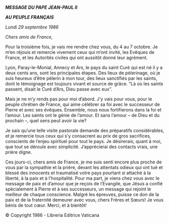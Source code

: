 ***MESSAGE DU PAPE JEAN-PAUL II***

***AU PEUPLE FRANÇAIS***

*Lundi 29 septembre 1986*

*Chers amis de France,*

Pour la troisième fois, je vais me rendre chez vous, du 4 au 7 octobre. Je m’en réjouis et remercie vivement ceux qui m’ont invité, les Evêques de France, et les Autorités civiles qui ont aussitôt donné leur agrément.

Lyon, Paray-le-Monial, Annecy et Ars, le pays du saint Curé qui est né il y a deux cents ans, sont les principales étapes. Des lieux de pèlerinage, où je suis heureux d’être pèlerin à mon tour, des lieux sanctifiés par les saints, dont le témoignage est toujours vivant et source de grâce. “Là où les saints passent, disait le Curé d’Ars, Dieu passe avec eux”.

Mais je ne m’y rends pas pour moi d’abord. J’y vais pour vous, pour le peuple chrétien de France, qui aime célébrer sa foi avec le successeur de Pierre et avec ses évêques. Ensemble, nous nous fortifierons dans la foi et l’amour. Les saints ont le génie de l’amour. Et sans l’amour – de Dieu et du prochain –, quel sens peut avoir la vie?

Je sais qu’une telle visite pastorale demande des préparatifs considérables, et je remercie tous ceux qui s’y consacrent au prix de gros sacrifices, conscients de l’enjeu spirituel pour tout le pays. Je désirerais, quant à moi, que tout se déroule avec simplicité. J’apprécierai des contacts vrais, une prière digne.

Ces jours-ci, chers amis de France, je me suis senti encore plus proche de vous par la sympathie et la prière, devant les attentats odieux qui ont tué et blessé des innocents et traumatisé votre pays pourtant si attaché à la liberté, à la paix et à l’hospitalité. Pour ma part, je viens chez vous avec le message de paix et d’amour que je reçois de l’Evangile, que Jésus a confié spécialement à Pierre et à ses successeurs, un message qui rejoint le meilleur de chaque conscience. Malgré les épreuves, puisse ce don de la paix et de la fraternité demeurer avec vous, chers Frères et Sœurs! Je vous bénis de tout cœur. Merci, et à bientôt!

© Copyright 1986 - Libreria Editrice Vaticana